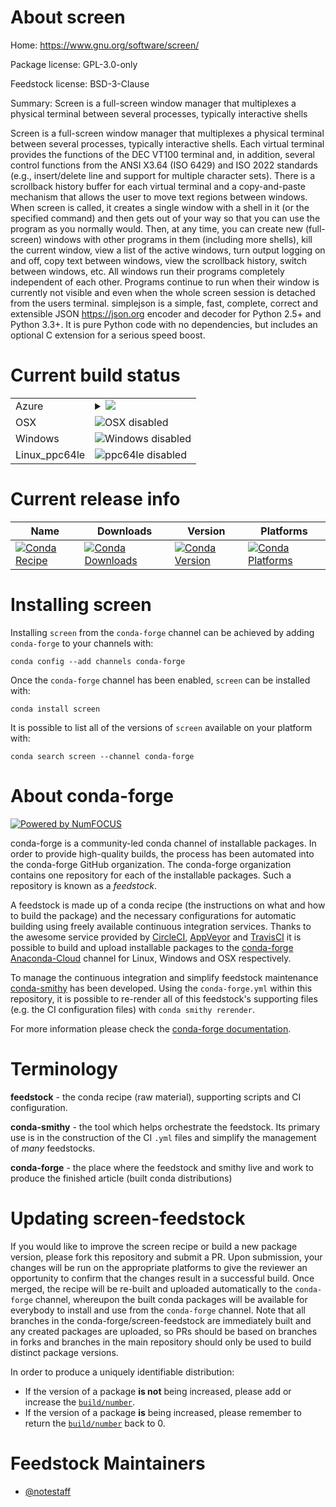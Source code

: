 About screen
============

Home: https://www.gnu.org/software/screen/

Package license: GPL-3.0-only

Feedstock license: BSD-3-Clause

Summary: Screen is a full-screen window manager that multiplexes a physical terminal between several processes,
typically interactive shells


Screen is a full-screen window manager that multiplexes a physical
terminal between several processes, typically interactive
shells. Each virtual terminal provides the functions of the DEC
VT100 terminal and, in addition, several control functions from
the ANSI X3.64 (ISO 6429) and ISO 2022 standards (e.g.,
insert/delete line and support for multiple character sets). There
is a scrollback history buffer for each virtual terminal and a
copy-and-paste mechanism that allows the user to move text regions
between windows. When screen is called, it creates a single window
with a shell in it (or the specified command) and then gets out of
your way so that you can use the program as you normally
would. Then, at any time, you can create new (full-screen) windows
with other programs in them (including more shells), kill the
current window, view a list of the active windows, turn output
logging on and off, copy text between windows, view the scrollback
history, switch between windows, etc. All windows run their
programs completely independent of each other. Programs continue
to run when their window is currently not visible and even when
the whole screen session is detached from the users terminal.
simplejson is a simple, fast, complete, correct and extensible
JSON <https://json.org> encoder and decoder for Python 2.5+ and
Python 3.3+. It is pure Python code with no dependencies, but
includes an optional C extension for a serious speed boost.


Current build status
====================


<table>
    
  <tr>
    <td>Azure</td>
    <td>
      <details>
        <summary>
          <a href="https://dev.azure.com/conda-forge/feedstock-builds/_build/latest?definitionId=10301&branchName=master">
            <img src="https://dev.azure.com/conda-forge/feedstock-builds/_apis/build/status/screen-feedstock?branchName=master">
          </a>
        </summary>
        <table>
          <thead><tr><th>Variant</th><th>Status</th></tr></thead>
          <tbody><tr>
              <td>linux</td>
              <td>
                <a href="https://dev.azure.com/conda-forge/feedstock-builds/_build/latest?definitionId=10301&branchName=master">
                  <img src="https://dev.azure.com/conda-forge/feedstock-builds/_apis/build/status/screen-feedstock?branchName=master&jobName=linux&configuration=linux_" alt="variant">
                </a>
              </td>
            </tr>
          </tbody>
        </table>
      </details>
    </td>
  </tr>
  <tr>
    <td>OSX</td>
    <td>
      <img src="https://img.shields.io/badge/OSX-disabled-lightgrey.svg" alt="OSX disabled">
    </td>
  </tr>
  <tr>
    <td>Windows</td>
    <td>
      <img src="https://img.shields.io/badge/Windows-disabled-lightgrey.svg" alt="Windows disabled">
    </td>
  </tr>
  <tr>
    <td>Linux_ppc64le</td>
    <td>
      <img src="https://img.shields.io/badge/ppc64le-disabled-lightgrey.svg" alt="ppc64le disabled">
    </td>
  </tr>
</table>

Current release info
====================

| Name | Downloads | Version | Platforms |
| --- | --- | --- | --- |
| [![Conda Recipe](https://img.shields.io/badge/recipe-screen-green.svg)](https://anaconda.org/conda-forge/screen) | [![Conda Downloads](https://img.shields.io/conda/dn/conda-forge/screen.svg)](https://anaconda.org/conda-forge/screen) | [![Conda Version](https://img.shields.io/conda/vn/conda-forge/screen.svg)](https://anaconda.org/conda-forge/screen) | [![Conda Platforms](https://img.shields.io/conda/pn/conda-forge/screen.svg)](https://anaconda.org/conda-forge/screen) |

Installing screen
=================

Installing `screen` from the `conda-forge` channel can be achieved by adding `conda-forge` to your channels with:

```
conda config --add channels conda-forge
```

Once the `conda-forge` channel has been enabled, `screen` can be installed with:

```
conda install screen
```

It is possible to list all of the versions of `screen` available on your platform with:

```
conda search screen --channel conda-forge
```


About conda-forge
=================

[![Powered by NumFOCUS](https://img.shields.io/badge/powered%20by-NumFOCUS-orange.svg?style=flat&colorA=E1523D&colorB=007D8A)](http://numfocus.org)

conda-forge is a community-led conda channel of installable packages.
In order to provide high-quality builds, the process has been automated into the
conda-forge GitHub organization. The conda-forge organization contains one repository
for each of the installable packages. Such a repository is known as a *feedstock*.

A feedstock is made up of a conda recipe (the instructions on what and how to build
the package) and the necessary configurations for automatic building using freely
available continuous integration services. Thanks to the awesome service provided by
[CircleCI](https://circleci.com/), [AppVeyor](https://www.appveyor.com/)
and [TravisCI](https://travis-ci.com/) it is possible to build and upload installable
packages to the [conda-forge](https://anaconda.org/conda-forge)
[Anaconda-Cloud](https://anaconda.org/) channel for Linux, Windows and OSX respectively.

To manage the continuous integration and simplify feedstock maintenance
[conda-smithy](https://github.com/conda-forge/conda-smithy) has been developed.
Using the ``conda-forge.yml`` within this repository, it is possible to re-render all of
this feedstock's supporting files (e.g. the CI configuration files) with ``conda smithy rerender``.

For more information please check the [conda-forge documentation](https://conda-forge.org/docs/).

Terminology
===========

**feedstock** - the conda recipe (raw material), supporting scripts and CI configuration.

**conda-smithy** - the tool which helps orchestrate the feedstock.
                   Its primary use is in the construction of the CI ``.yml`` files
                   and simplify the management of *many* feedstocks.

**conda-forge** - the place where the feedstock and smithy live and work to
                  produce the finished article (built conda distributions)


Updating screen-feedstock
=========================

If you would like to improve the screen recipe or build a new
package version, please fork this repository and submit a PR. Upon submission,
your changes will be run on the appropriate platforms to give the reviewer an
opportunity to confirm that the changes result in a successful build. Once
merged, the recipe will be re-built and uploaded automatically to the
`conda-forge` channel, whereupon the built conda packages will be available for
everybody to install and use from the `conda-forge` channel.
Note that all branches in the conda-forge/screen-feedstock are
immediately built and any created packages are uploaded, so PRs should be based
on branches in forks and branches in the main repository should only be used to
build distinct package versions.

In order to produce a uniquely identifiable distribution:
 * If the version of a package **is not** being increased, please add or increase
   the [``build/number``](https://conda.io/docs/user-guide/tasks/build-packages/define-metadata.html#build-number-and-string).
 * If the version of a package **is** being increased, please remember to return
   the [``build/number``](https://conda.io/docs/user-guide/tasks/build-packages/define-metadata.html#build-number-and-string)
   back to 0.

Feedstock Maintainers
=====================

* [@notestaff](https://github.com/notestaff/)

